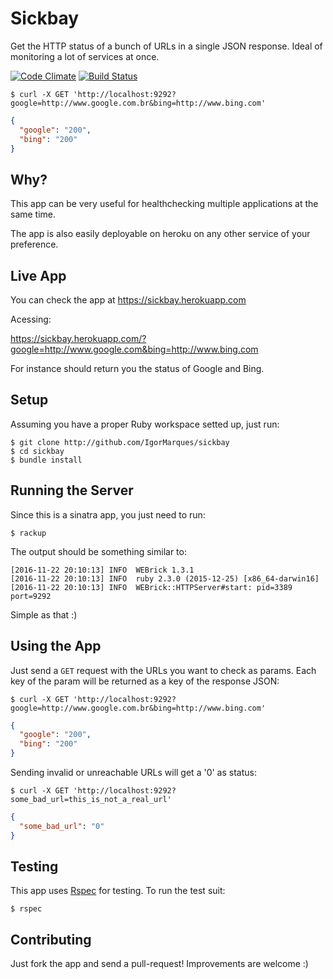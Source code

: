 # Sickbay
Get the HTTP status of a bunch of URLs in a single JSON response. Ideal of monitoring a lot of services at once.

[![Code Climate](https://codeclimate.com/github/IgorMarques/sickbay/badges/gpa.svg)](https://codeclimate.com/github/IgorMarques/sickbay)
[![Build Status](https://travis-ci.org/IgorMarques/sickbay.svg?branch=master)](https://travis-ci.org/IgorMarques/sickbay)

```shell
$ curl -X GET 'http://localhost:9292?google=http://www.google.com.br&bing=http://www.bing.com'
```

```json
{
  "google": "200",
  "bing": "200"
}
```

## Why?

This app can be very useful for healthchecking multiple applications at the same time.

The app is also easily deployable on heroku on any other service of your preference.

## Live App

You can check the app at https://sickbay.herokuapp.com

Acessing:

https://sickbay.herokuapp.com/?google=http://www.google.com&bing=http://www.bing.com

For instance should return you the status of Google and Bing.


## Setup

Assuming you have a proper Ruby workspace setted up, just run:

```shell
$ git clone http://github.com/IgorMarques/sickbay
$ cd sickbay
$ bundle install
```

## Running the Server

Since this is a sinatra app, you just need to run:

```shell
$ rackup
```

The output should be something similar to:

```shell
[2016-11-22 20:10:13] INFO  WEBrick 1.3.1
[2016-11-22 20:10:13] INFO  ruby 2.3.0 (2015-12-25) [x86_64-darwin16]
[2016-11-22 20:10:13] INFO  WEBrick::HTTPServer#start: pid=3389 port=9292
```

Simple as that :)

## Using the App

Just send a `GET` request with the URLs you want to check as params. Each key of the param will be returned as a key of the response JSON:

```shell
$ curl -X GET 'http://localhost:9292?google=http://www.google.com.br&bing=http://www.bing.com'
```

```json
{
  "google": "200",
  "bing": "200"
}
```

Sending invalid or unreachable URLs will get a '0' as status:

```shell
$ curl -X GET 'http://localhost:9292?some_bad_url=this_is_not_a_real_url'
```
```json  
{
  "some_bad_url": "0"
}
```                    

## Testing

This app uses [Rspec](https://github.com/rspec/rspec) for testing. To run the test suit:

```shell
$ rspec
```

## Contributing

Just fork the app and send a pull-request! Improvements are welcome :)
